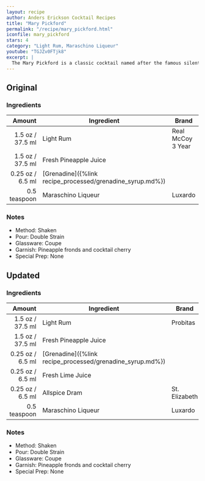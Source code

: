 ```yaml
---
layout: recipe
author: Anders Erickson Cocktail Recipes
title: "Mary Pickford"
permalink: "/recipe/mary_pickford.html"
iconfile: mary_pickford
stars: 4
category: "Light Rum, Maraschino Liqueur"
youtube: "TGJZv0FTjk8"
excerpt: |
  The Mary Pickford is a classic cocktail named after the famous silent film actress. It is a Prohibition-era cocktail that's made with: white rum, fresh pineapple juice, grenadine, and maraschino liqueur.
---
```


<div class="subrecipe" markdown="1">

## Original

### Ingredients

|       Amount | Ingredient                                      | Brand             |
| -----------: | ----------------------------------------------- | ----------------- |
|       1.5 oz / 37.5 ml | Light Rum                                       | Real McCoy 3 Year |
|       1.5 oz / 37.5 ml | Fresh Pineapple Juice                           |
|      0.25 oz / 6.5 ml | [Grenadine]({%link recipe_processed/grenadine_syrup.md%}) |
| 0.5 teaspoon | Maraschino Liqueur                              | Luxardo           |

### Notes

- Method: Shaken
- Pour: Double Strain
- Glassware: Coupe
- Garnish: Pineapple fronds and cocktail cherry
- Special Prep: None

</div>
<div class="subrecipe" markdown="1">

## Updated

### Ingredients

|       Amount | Ingredient                                      | Brand         |
| -----------: | ----------------------------------------------- | ------------- |
|       1.5 oz / 37.5 ml | Light Rum                                       | Probitas      |
|       1.5 oz / 37.5 ml | Fresh Pineapple Juice                           |
|      0.25 oz / 6.5 ml | [Grenadine]({%link recipe_processed/grenadine_syrup.md%}) |
|      0.25 oz / 6.5 ml | Fresh Lime Juice                                |
|      0.25 oz / 6.5 ml | Allspice Dram                                   | St. Elizabeth |
| 0.5 teaspoon | Maraschino Liqueur                              | Luxardo       |

### Notes

- Method: Shaken
- Pour: Double Strain
- Glassware: Coupe
- Garnish: Pineapple fronds and cocktail cherry
- Special Prep: None

</div>
